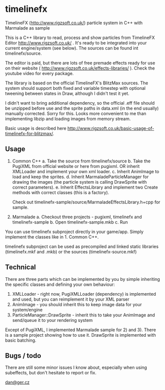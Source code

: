 timelinefx
==========

TimelineFX (http://www.rigzsoft.co.uk/) particle system in C++ with Marmalade as sample

This is a C++ library to read, process and show particles from TimelineFX Editor http://www.rigzsoft.co.uk/ .
It's ready to be integrated into your current engine/system (see below).
The sources can be found int timelinefx/source.

The editor is paid, but there are lots of free premade effects ready for use on their website ( http://www.rigzsoft.co.uk/effects-libraries/ ).
Check the youtube video for every package.

The library is based on the official TimelineFX's BlitzMax sources.
The system should support both fixed and variable timestep with optional tweening between states in Draw,
although I didn't test it yet.

I didn't want to bring additional dependency, so the official .eff file should be unzipped before use
and the sprite paths in data.xml (in the end usually) manually corrected. Sorry for this. Looks more
convenient to me than implementing libzip and loading images from memory stream.

Basic usage is described here http://www.rigzsoft.co.uk/basic-usage-of-timelinefx-for-blitzmax/.

Usage
-----

1. Common C++
   a. Take the source from timelinefx/source
   b. Take the PugiXML from official website or here from pugixml. OR inherit XMLLoader and implement your own xml loader.
   c. Inherit AnimImage to load and keep the sprites.
   d. Inherit MarmaladeParticleManager for drawing the images (the particle system is calling DrawSprite with correct parameters).
   e. Inherit EffectsLibrary and implement two Create methods with correct classes (this is a factory).

   Check out timelinefx-sample/source/MarmaladeEffectsLibrary.h+cpp for sample.

2. Marmalade
   a. Checkout three projects - pugixml, timelinefx and timelinefx-sample
   b. Open timelinefx-sample.mkb
   c. Run

You can use timelinefx subproject directly in your game/app. Simply implement the classes like in 1. Common C++.

timelinefx subproject can be used as precompiled and linked static libraries (timelinefx.mkf and .mkb) or the sources (timelinefx-source.mkf)

Technical
---------

There are three parts which can be implemented by you by simple inheriting the specific
classes and defining your own behaviour:

1. XMLLoader - right now, PugiXMLLoader (dependency) is implemented and used, but you can reimplement it by your XML parser
2. AnimImage - you should inherit this to keep image data for your system/engine
3. ParticleManager::DrawSprite - inherit this to take your AnimImage and send/queue it to your rendering system

Except of PugiXML, I implemented Marmalade sample for 2) and 3). There is a sample project showing
how to use it. DrawSprite is implemented with basic batching.

Bugs / todo
-----------

There are still some minor issues I know about, especially when using subeffects, but don't hesitate to report or fix.

dan@ger.cz
